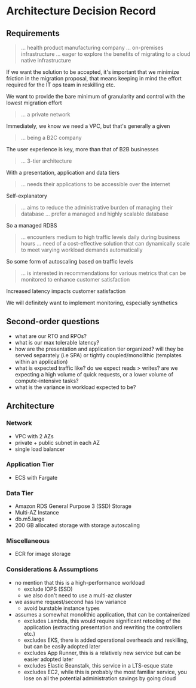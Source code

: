 # Architecture Decision Record

## Requirements

> ... health product manufacturing company ... on-premises infrastructure ... eager to explore the benefits of migrating to a cloud native infrastructure

If we want the solution to be accepted, it's important that we minimize friction in the migration proposal, that means keeping in mind the effort required for the IT ops team in reskilling etc.

We want to provide the bare minimum of granularity and control with the lowest migration effort

> ... a private network

Immediately, we know we need a VPC, but that's generally a given

> ... being a B2C company

The user experience is key, more than that of B2B businesses

> ... 3-tier architecture

With a presentation, application and data tiers

> ... needs their applications to be accessible over the internet

Self-explanatory

> ... aims to reduce the administrative burden of managing their database ... prefer a managed and highly scalable database

So a managed RDBS

> ... encounters medium to high traffic levels daily during business hours ... need of a cost-effective solution that can dynamically scale to meet varying workload demands automatically

So some form of autoscaling based on traffic levels

> ... is interested in recommendations for various metrics that can be monitored to enhance customer satisfaction

Increased latency impacts customer satisfaction

We will definitely want to implement monitoring, especially synthetics

## Second-order questions
- what are our RTO and RPOs?
- what is our max tolerable latency?
- how are the presentation and application tier organized? will they be served separately (i.e SPA) or tightly coupled/monolithic (templates within an application)
- what is expected traffic like? do we expect reads > writes? are we expecting a high volume of quick requests, or a lower volume of compute-intensive tasks?
- what is the variance in workload expected to be?

## Architecture

### Network

- VPC with 2 AZs
- private + public subnet in each AZ
- single load balancer

### Application Tier

- ECS with Fargate

### Data Tier

- Amazon RDS General Purpose 3 (SSD) Storage
- Multi-AZ Instance
- db.m5.large
- 200 GB allocated storage with storage autoscaling

### Miscellaneous
- ECR for image storage

### Considerations & Assumptions
- no mention that this is a high-performance workload
    - exclude IOPS (SSD)
    - we also don't need to use a multi-az cluster
- we assume request/second has low variance
    - avoid burstable instance types
- assumes a somewhat monolithic application, that can be containerized
    - excludes Lambda, this would require significant retooling of the application (extracting presentation and rewriting the controllers etc.)
    - excludes EKS, there is added operational overheads and reskilling, but can be easily adopted later
    - excludes App Runner, this is a relatively new service but can be easier adopted later
    - excludes Elastic Beanstalk, this service in a LTS-esque state
    - excludes EC2, while this is probably the most familiar service, you lose on all the potential administration savings by going cloud